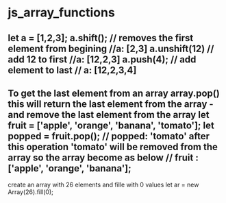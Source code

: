 # js_array_functions
let a  = [1,2,3];
a.shift(); // removes the first element from begining //a: [2,3] 
a.unshift(12) // add 12 to first //a: [12,2,3]
a.push(4); // add element to last // a: [12,2,3,4] 
----------------------------------------
To get the last element from an array
array.pop()
this will return the last element from the array - and remove the last element from the array
let fruit = ['apple', 'orange', 'banana', 'tomato'];
let popped = fruit.pop();
// popped: 'tomato'
after this operation 'tomato' will be removed from the array 
so the array become as below
// fruit : ['apple', 'orange', 'banana'];
----------------------------------------
create an array with 26 elements and fille with 0 values
let ar = new Array(26).fill(0);
